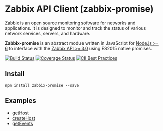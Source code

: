 # Zabbix API Client (zabbix-promise)

[Zabbix](https://www.zabbix.com/) is an open source monitoring software for networks and applications. It is designed to monitor and track the status of various network services, servers, and hardware.

**Zabbix-promise** is an abstract module written in JavaScript for [Node.js >= 6](https://nodejs.org/) to interface with the [Zabbix API >= 3.0](https://www.zabbix.com/documentation/3.0/manual/api) using ES2015 native promises.

[![Build Status](https://travis-ci.org/sumitgoelpw/zabbix-promise.svg?branch=master)](https://travis-ci.org/sumitgoelpw/zabbix-promise) [![Coverage Status](https://coveralls.io/repos/github/sumitgoelpw/zabbix-promise/badge.svg?branch=master)](https://coveralls.io/github/sumitgoelpw/zabbix-promise?branch=master) [![CII Best Practices](https://bestpractices.coreinfrastructure.org/projects/849/badge)](https://bestpractices.coreinfrastructure.org/projects/849)

## Install

`npm install zabbix-promise --save`

## Examples

- [getHost](examples/getHost.js)
- [createHost](examples/createHost.js)
- [getEvents](examples/getEvents.js)
